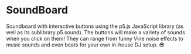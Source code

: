 # SoundBoard
Soundboard with interactive buttons using the p5.js JavaScript library (as well as its sublibrary p5.sound). The buttons will make a variety of sounds when you click on them! They can range from funny Vine noise effects to music sounds and even beats for your own in-house DJ setup. 😎

